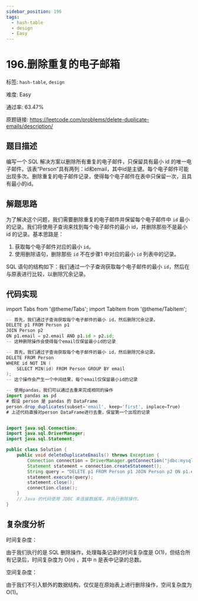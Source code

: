 ```yaml
---
sidebar_position: 196
tags:
  - hash-table
  - design
  - Easy
---
```


# 196.删除重复的电子邮箱

标签: `hash-table`, `design`

难度: Easy

通过率: 63.47%

原题链接: https://leetcode.com/problems/delete-duplicate-emails/description/

## 题目描述
编写一个 SQL 解决方案以删除所有重复的电子邮件，只保留具有最小 id 的唯一电子邮件。该表“Person”具有两列：id和email，其中id是主键。每个电子邮件可能出现多次。删除重复的电子邮件记录，使得每个电子邮件在表中只保留一次，且具有最小的id。

## 解题思路
为了解决这个问题，我们需要删除重复的电子邮件并保留每个电子邮件中 `id` 最小的记录。我们将使用子查询来找到每个电子邮件的最小 id，并删除那些不是最小 id 的记录。基本思路是：

1. 获取每个电子邮件对应的最小 `id`。
2. 使用删除语句，删除那些 `id` 不在步骤1 中对应的最小 `id` 列表中的记录。

SQL 语句的结构如下：我们通过一个子查询获取每个电子邮件的最小 `id`，然后在与原表进行比较，以删除冗余记录。

## 代码实现
import Tabs from '@theme/Tabs';
import TabItem from '@theme/TabItem';

<Tabs>
<TabItem value="python" label="Python">

```python
-- 首先，我们通过子查询获取每个电子邮件的最小 id，然后删除冗余记录。
DELETE p1 FROM Person p1
JOIN Person p2
ON p1.email = p2.email AND p1.id > p2.id;
-- 这种删除操作会使得每个email仅保留最小id的记录
```

</TabItem>
<TabItem value="cpp" label="C++">

```cpp
-- 首先，我们通过子查询获取每个电子邮件的最小 id，然后删除冗余记录。
DELETE FROM Person
WHERE id NOT IN (
    SELECT MIN(id) FROM Person GROUP BY email
);
-- 这个操作会产生一个中间结果，每个email仅保留最小id的记录
```

</TabItem>
<TabItem value="javascript" label="JavaScript">

```javascript
-- 使用pandas，我们可以通过去重来完成相同的操作
import pandas as pd
# 假设 person 是 pandas 的 DataFrame
person.drop_duplicates(subset='email', keep='first', inplace=True)
# 上述代码直接对person DataFrame进行去重，保留第一个出现的记录
```

</TabItem>
<TabItem value="java" label="Java">

```java

import java.sql.Connection;
import java.sql.DriverManager;
import java.sql.Statement;

public class Solution {
    public void deleteDuplicateEmails() throws Exception {
        Connection connection = DriverManager.getConnection("jdbc:mysql://localhost/database_name", "user", "password");
        Statement statement = connection.createStatement();
        String query = "DELETE p1 FROM Person p1 JOIN Person p2 ON p1.email = p2.email AND p1.id > p2.id";
        statement.execute(query);
        statement.close();
        connection.close();
    }
    // Java 的代码使用 JDBC 来连接数据库，并执行删除操作。
}
```

</TabItem>
</Tabs>

## 复杂度分析
时间复杂度：

由于我们执行的是 SQL 删除操作，处理每条记录的时间复杂度是 O(1)，但结合所有记录后，时间复杂度为 O(n) ，其中 n 是表中记录的总数。

空间复杂度：

由于我们不引入额外的数据结构，仅仅是在原始表上进行删除操作，空间复杂度为 O(1)。
